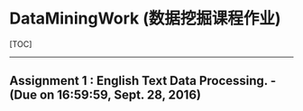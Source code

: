 # DataMiningWork (数据挖掘课程作业)


[TOC]


---

## Assignment 1 : English Text Data Processing. - (Due on 16:59:59, Sept. 28, 2016)

